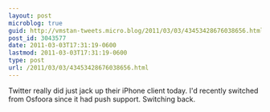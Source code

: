```yaml
---
layout: post
microblog: true
guid: http://vmstan-tweets.micro.blog/2011/03/03/43453428676038656.html
post_id: 3043577
date: 2011-03-03T17:31:19-0600
lastmod: 2011-03-03T17:31:19-0600
type: post
url: /2011/03/03/43453428676038656.html
---
```

Twitter really did just jack up their iPhone client today. I'd recently switched from Osfoora since it had push support. Switching back.

